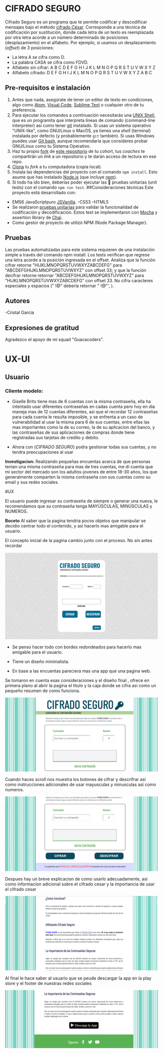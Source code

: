 # CIFRADO SEGURO
Cifrado Seguro es un programa que te permite codificar y descodificar mensajes bajo el método [cifrado César](https://marvelapp.com/5803140). Corresponde a una técnica de codificación por sustitución, donde cada letra de un texto es reemplazada por otra letra acorde a un número determinado de posiciones (desplazamiento) en el alfabeto.
Por ejemplo, si usamos un desplazamiento (_offset_) de 3 posiciones:
- La letra A se cifra como D.
- La palabra CASA se cifra como FDVD.
- Alfabeto sin cifrar: A B C D E F G H I J K L M N O P Q R S T U V W X Y Z
- Alfabeto cifrado: D E F G H I J K L M N O P Q R S T U V W X Y Z A B C
## Pre-requisitos e instalación
1. Antes que nada, asegúrate de tener un editor de texto en
   condiciones, algo como [Atom](https://atom.io/),
   [Visual Code](https://code.visualstudio.com/), [Sublime Text](https://www.sublimetext.com) o cualquier otro de tu preferencia.
2. Para ejecutar los comandos a continuación necesitarás una
   [UNIX Shell](https://github.com/Laboratoria/curricula-js/tree/v2.x/topics/shell),
   que es un programita que interpreta líneas de comando (command-line
   interpreter) así como tener [git](https://github.com/Laboratoria/curricula-js/tree/v2.x/topics/scm/01-git)
   instalado. Si usas un sistema operativo "UNIX-like", como GNU/Linux o MacOS,
   ya tienes una _shell_ (terminal) instalada por defecto (y probablemente `git`
   también). Si usas Windows puedes usar [Git bash](https://git-scm.com/download/win),
   aunque recomendaría que consideres probar GNU/Linux como tu Sistema Operativo.
3. Haz tu propio [fork](https://help.github.com/articles/fork-a-repo/)
   de [ este repositorio](https://github.com/ameyallibg/cdmx-2019-01-bc-core-am-cipher) de tu cohort, tus _coaches_ te compartirán un _link_ a un repositorio y te
   darán acceso de lectura en ese repo.
4. [Clona](https://help.github.com/articles/cloning-a-repository/)
   tu _fork_ a tu computadora (copia local).
5. Instala las dependencias del proyecto con el comando `npm
   install`. Esto asume que has instalado [Node.js](https://nodejs.org/) (que
   incluye [npm](https://docs.npmjs.com/)).
6. Si todo ha ido bien, deberías poder ejecutar las :traffic_light:
   pruebas unitarias (unit tests) con el comando `npm run test`.
##Consideraciones técnicas
Este proyecto está desarrollado con:
- EMS6 JavaScriptpuro [JSVanilla](https://medium.com/laboratoria-developers/vanillajs-vs-jquery-31e623bbd46e).
-CSS3
-HTML5
- Se realizaron [pruebas unitarias]() para validar la funcionalidad de codificación y decodificación. Estos test se implementaron con [Mocha](https://mochajs.org/) y assertion library de [Chai](https://www.chaijs.com/).
- Como gestor de proyecto de utilizó NPM (Node Package Manager).
## Pruebas
Las pruebas automatizadas para este sistema requieren de una instalación simple a través del comando npm install. Los tests verifican que regrese una letra acorde a la posición ingresada en el offset. Analiza que la función  cifrar retorne "HIJKLMNOPQRSTUVWXYZABCDEFG" para "ABCDEFGHIJKLMNOPQRSTUVWXYZ" con offset 33; y que la función decifrar retorne retornar "ABCDEFGHIJKLMNOPQRSTUVWXYZ" para "HIJKLMNOPQRSTUVWXYZABCDEFG" con offset 33. No cifra caracteres especiales y espacios (" !@" debería retornar  " !@"', ).
## Autores
-Cristal García
## Expresiones de gratitud
Agradezco el apoyo de mi squad "Guacacoders".  
# UX-UI

## Usuario

### Cliente modelo:

- Giselle Brito tiene mas de 6 cuentas con la misma contraseña, ella ha intentado usar diferentes contraseñas en cadas cuenta pero hoy en dia maneja mas de 12 cuentas diferentes, asi que el recordar 12 contraseñas para cada cuenta le resulta imposible, y se enfrenta a un caso de vulnerabilidad al usar la misma para  6 de sus cuentas, entre ellas las mas importantes como la de su correo, la de su aplicacion del banco, y las contraseñas de sus aplicaciones de compras donde tiene registradas sus tarjetas  de credito y debito.

- Ahora con (_CIFRADO SEGURO_) podra gestionar todas sus cuentas, y no tendra preocupaciones al usar

**Investigacion:** Realizando pequeñas encuentas acerca de que personas tenian una misma contraseña para mas de tres cuentas, me di cuenta que mi sector del mercado son los adultos-jovenes de entre 18-30 años, los que generalmente comparten la misma contraseña con sus cuentas como su email y sus redes sociales.

#UX

El usuario puede ingresar su contraseña de siempre o generar una nueva, le recomendamos que su contraseña tenga MAYÚSCULAS, MINÚSCULAS y NUMEROS.


**Boceto**
Al saber que la pagina tendria pocos objetos que manipular se decidio centrar todo el contenido, y asi hacerlo mas amigable para el usuario.

El concepto inicial de la pagina cambio junto con el proceso.
No sin antes recordar

![esquema](./src/esquema.jpg)

- Se penso hacer todo con bordes redondeados para hacerlo mas amigable para el usuario.

- Tiene un diseño minimalista.

- En base a las encuentas pareciera mas una app que una pagina web.


 Se tomaron en cuenta esas consideraciones y el diseño final , ofrece en primera plano al abrir la pagina  el titulo y la caja donde se cifra asi como un pequeño resumen de como funciona.

![pagina1](./src/pagina1.png)

Cuando haces scroll nos muestra  los botones de cifrar y descrifrar asi como instrucciones adicionales de usar mayusculas y minusculas asi como numeros.

![pagina2](./src/pagina2.png)

Despues hay un breve explicacion de como usarlo adecuadamente, asi como informacion adicional sobre el cifrado cesar y la importancia de usar el cifrado cesar

![pagina13](./src/pagina3.png)

Al final le hace saber al usuario que se peude descargar la app en la play store y el footer de nuestras redes sociales

![pagina4](./src/pagina4.png)
